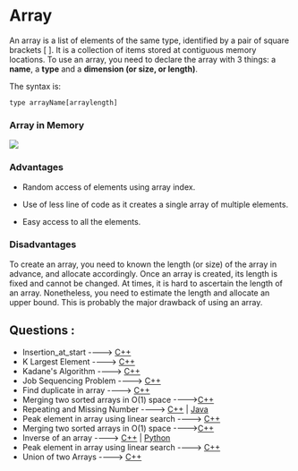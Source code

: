 # Array

An array is a list of elements of the same type, identified by a pair of square brackets [ ]. It is a collection of items stored at contiguous memory locations. To use an array, you need to declare the array with 3 things: a **name**, a **type** and a **dimension (or size, or length)**.

The syntax is:

`type arrayName[arraylength]`

### Array in Memory

![](https://media.geeksforgeeks.org/wp-content/uploads/array-2.png)

### Advantages

- Random access of elements using array index.

- Use of less line of code as it creates a single array of multiple elements.

- Easy access to all the elements.

### Disadvantages

To create an array, you need to known the length (or size) of the array in advance, and allocate accordingly. Once an array is created, its length is fixed and cannot be changed. At times, it is hard to ascertain the length of an array. Nonetheless, you need to estimate the length and allocate an upper bound. This is probably the major drawback of using an array.

## Questions :

 * Insertion_at_start ----> [C++](/Code/C++/insertion_at_start.cpp)
 * K Largest Element  ----> [C++](/Code/C++/K_largest_element.cpp) 
 * Kadane's Algorithm ----> [C++](/Code/C++/kadane_algo.cpp) 
 * Job Sequencing Problem ----> [C++](/Code/C++/job_sequencing_problem.cpp)
 * Find duplicate in array ----> [C++](/Code/C++/Duplicate_in_array.cpp)
 * Merging two sorted arrays in O(1) space ---->[C++](/Code/C++/merge_in_constant_space.cpp) 
 * Repeating and Missing Number ----> [C++](/Code/C++/repeating_and_missing_number.cpp) | [Java](/Code/Java/Repeating_And_Missing_Number.java)
 * Peak element in array using linear search ----> [C++](/Code/C++/peak_value_linear_search.cpp)
 * Merging two sorted arrays in O(1) space ---->[C++](/Code/C++/merge_in_constant_space.cpp)
 * Inverse of an array ----> [C++](Code/C++/inverse_of_an_array.cpp) | [Python](/Code/Python/inverseArray.py)
 * Peak element in array using linear search ----> [C++](/Code/C++/peak_value_linear_search.cpp)
 * Union of two Arrays ----> [C++](Code/C++/Union_of_two_unsorted_array.cpp)

